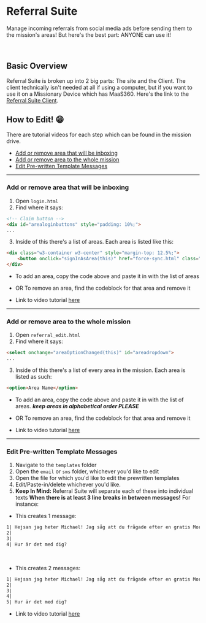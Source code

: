 # Referral Suite

Manage incoming referrals from social media ads before sending them to the mission's areas! But here's the best part: ANYONE can use it!

<br>

## Basic Overview
Referral Suite is broken up into 2 big parts: The site and the Client. The client technically isn't needed at all if using a computer, but if you want to use it on a Missionary Device which has MaaS360. Here's the link to the [Referral Suite Client](https://github.com/ssmission/referral-suite-client).


## How to Edit! 😁
There are tutorial videos for each step which can be found in the mission drive.

* [Add or remove area that will be inboxing](#Add-or-remove-area-that-will-be-inboxing)
* [Add or remove area to the whole mission](#Add-or-remove-area-to-the-whole-mission)
* [Edit Pre-written Template Messages](#Edit-Pre-written-Template-Messages)

____
### Add or remove area that will be inboxing

1. Open `login.html`
2. Find where it says:
```html
<!-- Claim button -->
<div id="arealoginbuttons" style="padding: 10%;">
...
```
3. Inside of this there's a list of areas. Each area is listed like this:
```html
<div class="w3-container w3-center" style="margin-top: 12.5%;">
    <button onclick="signInAsArea(this)" href="force-sync.html" class="w3-button w3-xlarge w3-round-large" style="width: 80%">Area Name</button>
</div>
```
* To add an area, copy the code above and paste it in with the list of areas
* OR To remove an area, find the codeblock for that area and remove it

* Link to video tutorial [here](link)

____
### Add or remove area to the whole mission

1. Open `referral_edit.html`
2. Find where it says:
```html
<select onchange="areaOptionChanged(this)" id="areadropdown">
...
```
3. Inside of this there's a list of every area in the mission. Each area is listed as such:
```html
<option>Area Name</option>
```
* To add an area, copy the code above and paste it in with the list of areas. __*keep areas in alphabetical order PLEASE*__
* OR To remove an area, find the codeblock for that area and remove it

* Link to video tutorial [here](link)

____
### Edit Pre-written Template Messages

1. Navigate to the `templates` folder
2. Open the `email` or `sms` folder, whichever you'd like to edit
3. Open the file for which you'd like to edit the prewritten templates
4. Edit/Paste-in/delete whichever you'd like.
5. __Keep In Mind:__ Referral Suite will separate each of these into individual texts __When there is at least 3 line breaks in between messages!__ For instance:

* This creates 1 message:
```txt
1| Hejsan jag heter Michael! Jag såg att du frågade efter en gratis Mormons Bok
2|
3|
4| Hur är det med dig?
```
<br>

* This creates 2 messages:
```txt
1| Hejsan jag heter Michael! Jag såg att du frågade efter en gratis Mormons Bok
2|
3|
4|
5| Hur är det med dig?
```


* Link to video tutorial [here](link)
